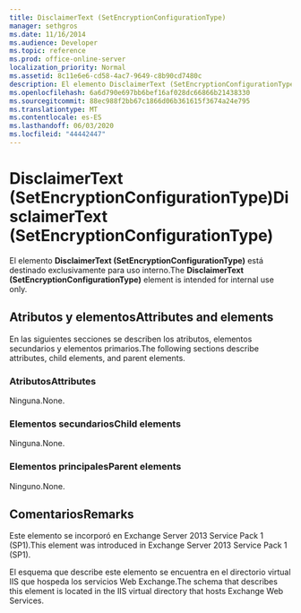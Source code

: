 ```yaml
---
title: DisclaimerText (SetEncryptionConfigurationType)
manager: sethgros
ms.date: 11/16/2014
ms.audience: Developer
ms.topic: reference
ms.prod: office-online-server
localization_priority: Normal
ms.assetid: 8c11e6e6-cd58-4ac7-9649-c8b90cd7480c
description: El elemento DisclaimerText (SetEncryptionConfigurationType) está destinado exclusivamente para uso interno.
ms.openlocfilehash: 6a6d790e697bb6bef16af028dc66866b21438330
ms.sourcegitcommit: 88ec988f2bb67c1866d06b361615f3674a24e795
ms.translationtype: MT
ms.contentlocale: es-ES
ms.lasthandoff: 06/03/2020
ms.locfileid: "44442447"
---
```

# <a name="disclaimertext-setencryptionconfigurationtype"></a><span data-ttu-id="bda97-103">DisclaimerText (SetEncryptionConfigurationType)</span><span class="sxs-lookup"><span data-stu-id="bda97-103">DisclaimerText (SetEncryptionConfigurationType)</span></span>

<span data-ttu-id="bda97-104">El elemento **DisclaimerText (SetEncryptionConfigurationType)** está destinado exclusivamente para uso interno.</span><span class="sxs-lookup"><span data-stu-id="bda97-104">The **DisclaimerText (SetEncryptionConfigurationType)** element is intended for internal use only.</span></span> 

## <a name="attributes-and-elements"></a><span data-ttu-id="bda97-105">Atributos y elementos</span><span class="sxs-lookup"><span data-stu-id="bda97-105">Attributes and elements</span></span>

<span data-ttu-id="bda97-106">En las siguientes secciones se describen los atributos, elementos secundarios y elementos primarios.</span><span class="sxs-lookup"><span data-stu-id="bda97-106">The following sections describe attributes, child elements, and parent elements.</span></span>
  
### <a name="attributes"></a><span data-ttu-id="bda97-107">Atributos</span><span class="sxs-lookup"><span data-stu-id="bda97-107">Attributes</span></span>

<span data-ttu-id="bda97-108">Ninguna.</span><span class="sxs-lookup"><span data-stu-id="bda97-108">None.</span></span>
  
### <a name="child-elements"></a><span data-ttu-id="bda97-109">Elementos secundarios</span><span class="sxs-lookup"><span data-stu-id="bda97-109">Child elements</span></span>

<span data-ttu-id="bda97-110">Ninguna.</span><span class="sxs-lookup"><span data-stu-id="bda97-110">None.</span></span>
  
### <a name="parent-elements"></a><span data-ttu-id="bda97-111">Elementos principales</span><span class="sxs-lookup"><span data-stu-id="bda97-111">Parent elements</span></span>

<span data-ttu-id="bda97-112">Ninguno.</span><span class="sxs-lookup"><span data-stu-id="bda97-112">None.</span></span>
  
## <a name="remarks"></a><span data-ttu-id="bda97-113">Comentarios</span><span class="sxs-lookup"><span data-stu-id="bda97-113">Remarks</span></span>

<span data-ttu-id="bda97-114">Este elemento se incorporó en Exchange Server 2013 Service Pack 1 (SP1).</span><span class="sxs-lookup"><span data-stu-id="bda97-114">This element was introduced in Exchange Server 2013 Service Pack 1 (SP1).</span></span>
  
<span data-ttu-id="bda97-115">El esquema que describe este elemento se encuentra en el directorio virtual IIS que hospeda los servicios Web Exchange.</span><span class="sxs-lookup"><span data-stu-id="bda97-115">The schema that describes this element is located in the IIS virtual directory that hosts Exchange Web Services.</span></span>
  

